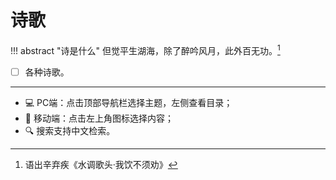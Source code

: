 # 诗歌

!!! abstract "诗是什么"
    但觉平生湖海，除了醉吟风月，此外百无功。[^1]


- [ ] 各种诗歌。

----------

- 💻 PC端：点击顶部导航栏选择主题，左侧查看目录；
- 📱 移动端：点击左上角图标选择内容；
- 🔍 搜索支持中文检索。


[^1]: 语出辛弃疾《水调歌头·我饮不须劝》